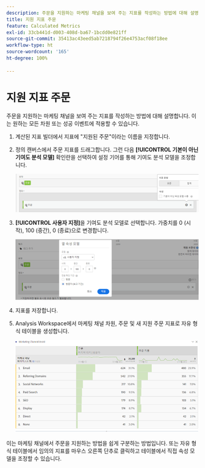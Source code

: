 ```yaml
---
description: 주문을 지원하는 마케팅 채널을 보여 주는 지표를 작성하는 방법에 대해 설명합니다. 이는 원하는 모든 차원 또는 성공 이벤트에 적용할 수 있습니다.
title: 지원 지표 주문
feature: Calculated Metrics
exl-id: 33cb441d-d003-408d-ba67-1bcdd0e821ff
source-git-commit: 35413ac43eed5ab7218794f26e4753acf08f18ee
workflow-type: ht
source-wordcount: '165'
ht-degree: 100%

---
```


# 지원 지표 주문

주문을 지원하는 마케팅 채널을 보여 주는 지표를 작성하는 방법에 대해 설명합니다. 이는 원하는 모든 차원 또는 성공 이벤트에 적용할 수 있습니다.

1. 계산된 지표 빌더에서 지표에 &quot;지원된 주문&quot;이라는 이름을 지정합니다.
1. 정의 캔버스에서 주문 지표를 드래그합니다. 그런 다음 **[!UICONTROL 기본이 아닌 기여도 분석 모델]** 확인란을 선택하여 설정 기어를 통해 기여도 분석 모델을 조정합니다.

   ![](assets/attr-model.png)

1. **[!UICONTROL 사용자 지정]**&#x200B;을 기여도 분석 모델로 선택합니다. 가중치를 0 (시작), 100 (중간), 0 (종료)으로 변경합니다.

   ![](assets/custom-attr-model.png)

1. 지표를 저장합니다.
1. Analysis Workspace에서 마케팅 채널 차원, 주문 및 새 지원 주문 지표로 자유 형식 테이블을 생성합니다.

   ![](assets/mktg-channel-assists.png)

이는 마케팅 채널에서 주문을 지원하는 방법을 쉽게 구분하는 방법입니다. 또는 자유 형식 테이블에서 임의의 지표를 마우스 오른쪽 단추로 클릭하고 테이블에서 직접 속성 모델을 조정할 수 있습니다.
